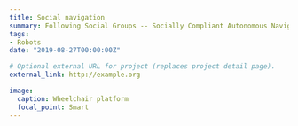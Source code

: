 ```yaml
---
title: Social navigation
summary: Following Social Groups -- Socially Compliant Autonomous Navigation in Dense Crowds.
tags:
- Robots
date: "2019-08-27T00:00:00Z"

# Optional external URL for project (replaces project detail page).
external_link: http://example.org

image:
  caption: Wheelchair platform
  focal_point: Smart
---
```

